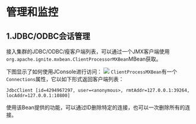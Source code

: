 # 管理和监控
## 1.JDBC/ODBC会话管理
接入集群的JDBC/ODBC/瘦客户端列表，可以通过一个JMX客户端使用`org.apache.ignite.mxbean.ClientProcessorMXBean`MBean获取。

下图显示了如何使用JConsole进行访问：
![](https://files.readme.io/6a532f9-monitoring.png)
`ClientProcessMXBean`有一个`Connections`属性，它以如下形式返回客户端列表：
```
JdbcClient [id=4294967297, user=<anonymous>, rmtAddr=127.0.0.1:39264, locAddr=127.0.0.1:10800]
```
使用该Bean提供的功能，可以通过ID删除特定的连接，也可以一次删除所有的连接。